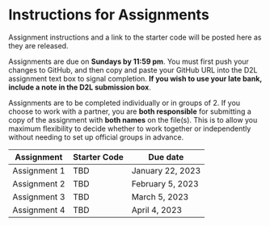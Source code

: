 # Instructions for Assignments
Assignment instructions and a link to the starter code will be posted here as they are released.

Assignments are due on **Sundays by 11:59 pm**. You must first push your changes to GitHub, and then copy and paste your GitHub URL into the D2L assignment text box to signal completion. **If you wish to use your late bank, include a note in the D2L submission box**.

Assignments are to be completed individually or in groups of 2. If you choose to work with a partner, you are **both responsible** for submitting a copy of the assignment with **both names** on the file(s). This is to allow you maximum flexibility to decide whether to work together or independently without needing to set up official groups in advance.

| Assignment   | Starter Code | Due date         |
| ------------ | ------------ | ---------------- |
| Assignment 1 | TBD          | January 22, 2023 |
| Assignment 2 | TBD          | February 5, 2023 |
| Assignment 3 | TBD          | March 5, 2023    |
| Assignment 4 | TBD          | April 4, 2023    |